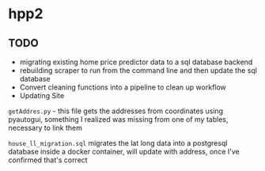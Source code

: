 # hpp2

## TODO
- migrating existing home price predictor data to a sql database backend
- rebuilding scraper to run from the command line and then update the sql database
- Convert cleaning functions into a pipeline to clean up workflow
- Updating Site


`getAddres.py` - this file gets the addresses from coordinates using pyautogui, something I realized was missing from one of my tables, necessary to link them

`house_ll_migration.sql` migrates the lat long data into a postgresql database inside a docker container, will update with address, once I've confirmed that's correct
